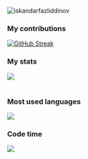 <p align="left"> <img src="https://komarev.com/ghpvc/?username=iskandarfazliddinov&label=Profile%20views&color=0e75b6&style=flat" alt="iskandarfazliddinov" /> </p>

### My contributions
[![GitHub Streak](https://github-readme-streak-stats.herokuapp.com?user=iskandarfazliddinov&theme=react)](https://git.io/streak-stats)
<br/>
### My stats
[![](https://github-readme-stats.vercel.app/api?username=iskandarfazliddinov&show_icons=true&theme=react)](https://github.com/iskandarfazliddinov/github-readme-stats) <br/><br/>

### Most used languages
![ ](https://github-readme-stats.vercel.app/api/top-langs/?username=iskandarfazliddinov&show_icons=true&theme=react)


### Code time
[![](https://github-readme-stats.vercel.app/api/wakatime?username=iskandarfazliddinov&show_icons=true&theme=react)](https://github.com/iskandarfazliddinov/github-readme-stats)
<br/>




